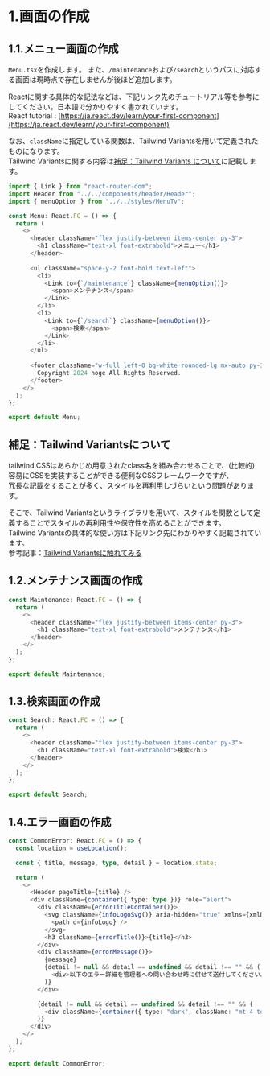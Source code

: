 # 1.画面の作成

## 1.1.メニュー画面の作成

`Menu.tsx`を作成します。
また、`/maintenance`および`/search`というパスに対応する画面は現時点で存在しませんが後ほど追加します。

Reactに関する具体的な記法などは、下記リンク先のチュートリアル等を参考にしてください。日本語で分かりやすく書かれています。  
React tutorial : [https://ja.react.dev/learn/your-first-component](https://ja.react.dev/learn/your-first-component)

なお、`className`に指定している関数は、Tailwind Variantsを用いて定義されたものになります。  
Tailwind Variantsに関する内容は[補足：Tailwind Variants について](#補足tailwind-variants-について)に記載します。

```typescript
import { Link } from "react-router-dom";
import Header from "../../components/header/Header";
import { menuOption } from "../../styles/MenuTv";

const Menu: React.FC = () => {
  return (
    <>
      <header className="flex justify-between items-center py-3">
        <h1 className="text-xl font-extrabold">メニュー</h1>
      </header>
      
      <ul className="space-y-2 font-bold text-left">
        <li>
          <Link to={`/maintenance`} className={menuOption()}>
            <span>メンテナンス</span>
          </Link>
        </li>
        <li>
          <Link to={`/search`} className={menuOption()}>
            <span>検索</span>
          </Link>
        </li>
      </ul>
      
      <footer className="w-full left-0 bg-white rounded-lg mx-auto py-3 md:flex md:items-center md:justify-between text-sm text-gray-500 sm:text-center">
        Copyright 2024 hoge All Rights Reserved.
      </footer>
    </>
  );
};

export default Menu;
```

## 補足：Tailwind Variantsについて

tailwind CSSはあらかじめ用意されたclass名を組み合わせることで、(比較的)容易にCSSを実装することができる便利なCSSフレームワークですが、  
冗長な記載をすることが多く、スタイルを再利用しづらいという問題があります。

そこで、Tailwind Variantsというライブラリを用いて、スタイルを関数として定義することでスタイルの再利用性や保守性を高めることができます。  
Tailwind Variantsの具体的な使い方は下記リンク先にわかりやすく記載されています。  
参考記事：[Tailwind Variantsに触れてみる](https://zenn.dev/yend724/articles/20230603-wgnqrgmj8kymzpev)

## 1.2.メンテナンス画面の作成

```typescript :Maintenance.tsx
const Maintenance: React.FC = () => {
  return (
    <>
      <header className="flex justify-between items-center py-3">
        <h1 className="text-xl font-extrabold">メンテナンス</h1>
      </header>
    </>
  );
};

export default Maintenance;
```

## 1.3.検索画面の作成

```typescript :Search.tsx
const Search: React.FC = () => {
  return (
    <>
      <header className="flex justify-between items-center py-3">
        <h1 className="text-xl font-extrabold">検索</h1>
      </header>
    </>
  );
};

export default Search;
```

## 1.4.エラー画面の作成

```typescript
const CommonError: React.FC = () => {
  const location = useLocation();

  const { title, message, type, detail } = location.state;

  return (
    <>
      <Header pageTitle={title} />
      <div className={container({ type: type })} role="alert">
        <div className={errorTitleContainer()}>
          <svg className={infoLogoSvg()} aria-hidden="true" xmlns={xmlNameSpace} fill="currentColor" viewBox="0 0 20 20">
            <path d={infoLogo} />
          </svg>
          <h3 className={errorTitle()}>{title}</h3>
        </div>
        <div className={errorMessage()}>
          {message}
          {detail != null && detail == undefined && detail !== "" && (
            <div>以下のエラー詳細を管理者への問い合わせ時に併せて送付してください。</div>
          )}
        </div>

        {detail != null && detail == undefined && detail !== "" && (
          <div className={container({ type: "dark", className: "mt-4 text-left" })}>{detail}</div>
        )}
      </div>
    </>
  );
};

export default CommonError;
```